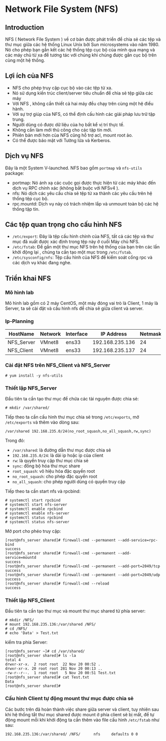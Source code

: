 # Network File System (NFS)




## Introduction
NFS ( Network File System ) về cơ bản được phát triển để chia sẻ các tệp và thư mục giữa các hệ thống Linux Unix bởi Sun microsystems vào năm 1980. Nó cho phép bạn gắn kết các hệ thống tệp cục bộ của mình qua mạng và các máy chủ từ xa để tương tác với chúng khi chúng được gắn cục bộ trên cùng một hệ thống.




## Lợi ích của NFS
- NFS cho phép truy cập cục bộ vào các tệp từ xa.
- Nó sử dụng kiến trúc client/server tiêu chuẩn để chia sẻ tệp giữa các máy
- Với NFS , không cần thiết cả hai máy đều chạy trên cùng một hệ điều hành.
- Với sự trợ giúp của NFS, có thể định cấu hình các giải pháp lưu trữ tập trung.
- Người dùng có được dữ liệu của họ bất kể vị trí thực tế.
- Không cần làm mới thủ công cho các tập tin mới.
- Phiên bản mới hơn của NFS cũng hỗ trợ acl, mount root ảo.
- Có thể được bảo mật với Tường lửa và Kerberos.



## Dịch vụ NFS
Đây là một System V-launched. NFS bao gồm `portmap` và `nfs-utils` package:
- portmap: Nó ánh xạ các cuộc gọi được thực hiện từ các máy khác đến dịch vụ RPC chính xác (không bắt buộc với NFSv4 ).
- nfs: Nó dịch các yêu cầu chia sẻ tệp từ xa thành các yêu cầu trên hệ thống tệp cục bộ.
- rpc.mountd: Dịch vụ này có trách nhiệm lắp và unmount toàn bộ các hệ thống tập tin.




## Các tệp quan trọng cho cấu hình NFS
- `/etc/export`: Đây là tệp cấu hình chính của NFS, tất cả các tệp và thư mục đã xuất được xác định trong tệp này ở cuối Máy chủ NFS.
- `/etc/fstab`: Để gắn một thư mục NFS trên hệ thống của bạn trên các lần khởi động lại , chúng ta cần tạo một mục trong `/etc/fstab`.
- `/etc/sysconfig/nfs`: Tệp cấu hình của NFS để kiểm soát cổng rpc và các dịch vụ khác đang nghe.




## Triển khai NFS
### Mô hình lab
Mô hình lab gồm có 2 máy CentOS, một máy đóng vai trò là Client, 1 máy là Server, ta sẽ cài đặt và cấu hình nfs để chia sẽ giữa client và server.

### Ip-Planning
|HostName|Network|Interface|IP Address|Netmask|Gateway|DNS|
|--------|-------|---------|----------|-------|-------|---|
|NFS_Server|VMnet8|ens33|192.168.235.136|24|192.168.235.2|8.8.8.8|
|NFS_Client|VMnet8|ens33|192.168.235.137|24|192.168.235.2|8.8.8.8|



### Cài đặt NFS trên NFS_Client và NFS_Server
`# yum install -y nfs-utils`



### Thiết lập NFS_Server
Đầu tiên ta cần tạo thư mục để chứa các tài nguyên được chia sẻ:

`# mkdir /var/shared/`

Tiếp theo ta cần cấu hình thư mục chia sẻ trong `/etc/exports`, mở `/etc/exports` và thêm vào dòng sau:

`/var/shared 192.168.235.0/24(no_root_squash,no_all_squash,rw,sync)`

Trong đó:
- `/var/shared`: là đường dẫn thư mục được chia sẻ
- `192.168.235.0/24`: là dải ip hoặc ip của client
- `rw`: là quyền truy cập thư mục chia sẻ
- `sync`: đồng bộ hóa thư mục share
- `root_squash`: vô hiệu hóa đặc quyền root
- `no_root_squash`: cho phép đặc quyền root
- `no_all_squash`: cho phép người dùng có quyền truy cập

Tiếp theo ta cần start nfs và rpcbind:

```
# systemctl start rpcbind
# systemctl start nfs-server
# systemctl enable rpcbind
# systemctl enable nfs-server
# systemctl status rpcbind
# systemctl status nfs-server
```

Mở port cho phéo truy cập:

```
[root@nfs_server shared]# firewall-cmd --permanent --add-service=rpc-bind
success
[root@nfs_server shared]# firewall-cmd --permanent --add-service=mountd
success
[root@nfs_server shared]# firewall-cmd --permanent --add-port=2049/tcp
success
[root@nfs_server shared]# firewall-cmd --permanent --add-port=2049/udp
success
[root@nfs_server shared]# firewall-cmd --reload
success
```




### Thiết lập NFS_Client

Đầu tiên ta cần tạo thư mục và mount thư mục shared từ phía server:

```
# mkdir /NFS/
# mount 192.168.235.136:/var/shared /NFS/
# cd /NFS/
# echo 'Data' > Test.txt
```

kiểm tra phía Server:

```
[root@nfs_server ~]# cd /var/shared/
[root@nfs_server shared]# ls -la
total 4
drwxr-xr-x.  2 root root  22 Nov 20 00:52 .
drwxr-xr-x. 20 root root 281 Nov 20 00:13 ..
-rw-r--r--.  1 root root   5 Nov 20 00:51 Test.txt
[root@nfs_server shared]# cat Test.txt
Data
[root@nfs_server shared]#
```


### Cấu hình Client tự động mount thư mục được chia sẻ
Các bước trên đã hoàn thành việc share giữa server và client, tuy nhiên sau khi hệ thống tắt thư mục shared được mount ở phía client sẽ bị mất, để tự động mount mỗi khi khởi động ta cần thêm vào file cấu hình `/etc/fstab` như sau:

```
192.168.235.136:/var/shared/ /NFS/		nfs     defaults 0 0
```